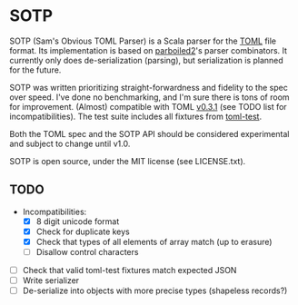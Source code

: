 # SOTP

SOTP (Sam's Obvious TOML Parser) is a Scala parser for the [TOML](https://github.com/toml-lang/toml)
file format.
Its implementation is based on
[parboiled2](https://github.com/sirthias/parboiled2)'s
parser combinators.
It currently only does de-serialization (parsing), but serialization is
planned for the future.

SOTP was written prioritizing straight-forwardness and fidelity to the spec over
speed.
I've done no benchmarking, and I'm sure there is tons of room for improvement.
(Almost) compatible with
TOML [v0.3.1](https://github.com/toml-lang/toml/tree/v0.3.1) (see TODO list
for incompatibilities).
The test suite includes all fixtures from
[toml-test](https://github.com/BurntSushi/toml-test).

Both the TOML spec and the SOTP API should be considered experimental
and subject to change until v1.0.

SOTP is open source, under the MIT license (see LICENSE.txt).

## TODO
- Incompatibilities:
    * [x] 8 digit unicode format
    * [x] Check for duplicate keys
    * [x] Check that types of all elements of array match (up to erasure)
    * [ ] Disallow control characters
- [ ] Check that valid toml-test fixtures match expected JSON
- [ ] Write serializer
- [ ] De-serialize into objects with more precise types (shapeless records?)
